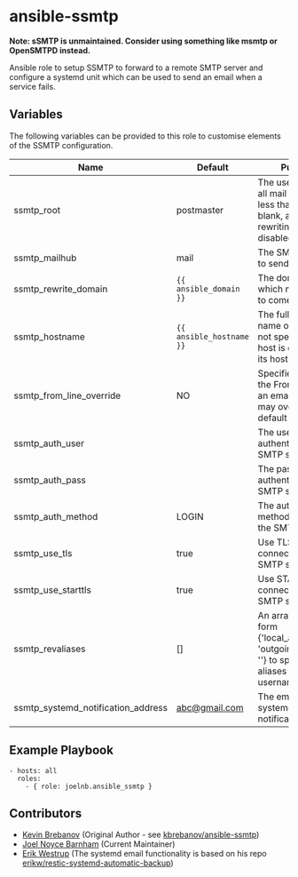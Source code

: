 # ansible-ssmtp

**Note: sSMTP is unmaintained. Consider using something like msmtp or OpenSMTPD instead.**

Ansible role to setup SSMTP to forward to a remote SMTP server and configure a systemd unit which can be used to send an email when a service fails.

## Variables

The following variables can be provided to this role to customise elements of the SSMTP configuration.

| Name                                  | Default                   | Purpose                                                                                                       |
|---------------------------------------|---------------------------|---------------------------------------------------------------------------------------------------------------|
| ssmtp_root                            | postmaster                | The user that gets all mail for userids less than 1000. If blank, address rewriting is disabled.              |
| ssmtp_mailhub                         | mail                      | The SMTP server to send mail to.                                                                              |
| ssmtp_rewrite_domain                  | `{{ ansible_domain }}`    | The domain from which mail seems to come.                                                                     |
| ssmtp_hostname                        | `{{ ansible_hostname }}`  | The full qualified name of the host. If not specified, the host is queried for its hostname.                  |
| ssmtp_from_line_override              | NO                        | Specifies whether the From header of an email, if any, may override the default domain.                       |
| ssmtp_auth_user                       |                           | The username to authenticate to the SMTP server with.                                                         |
| ssmtp_auth_pass                       |                           | The password to authenticate to the SMTP server with.                                                         |
| ssmtp_auth_method                     | LOGIN                     | The authentication method to use with the SMTP server.                                                        |
| ssmtp_use_tls                         | true                      | Use TLS to connect to the SMTP server.                                                                        |
| ssmtp_use_starttls                    | true                      | Use STARTTLS to connect to the SMTP server.                                                                   |
| ssmtp_revaliases                      | []                        | An array of the form {'local_account': '', 'outgoing_address': ''} to specify aliases for local usernames.    |
| ssmtp_systemd_notification_address    | abc@gmail.com             | The email to send systemd failure notifications to.                                                            |

## Example Playbook

```
- hosts: all
  roles:
    - { role: joelnb.ansible_ssmtp }
```

## Contributors

- [Kevin Brebanov](https://github.com/kbrebanov) (Original Author - see [kbrebanov/ansible-ssmtp](https://github.com/kbrebanov/ansible-ssmtp))
- [Joel Noyce Barnham](https://github.com/joelnb) (Current Maintainer)
- [Erik Westrup](https://github.com/erikw) (The systemd email functionality is based on his repo [erikw/restic-systemd-automatic-backup](https://github.com/erikw/restic-systemd-automatic-backup))
